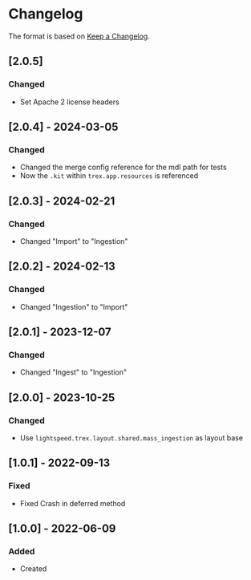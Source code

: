 # Changelog
The format is based on [Keep a Changelog](https://keepachangelog.com/en/1.0.0/).

## [2.0.5]
### Changed
- Set Apache 2 license headers

## [2.0.4] - 2024-03-05
### Changed
- Changed the merge config reference for the mdl path for tests
- Now the `.kit` within `trex.app.resources` is referenced

## [2.0.3] - 2024-02-21
### Changed
- Changed "Import" to "Ingestion"

## [2.0.2] - 2024-02-13
### Changed
- Changed "Ingestion" to "Import"

## [2.0.1] - 2023-12-07
### Changed
- Changed "Ingest" to "Ingestion"

## [2.0.0] - 2023-10-25
### Changed
- Use `lightspeed.trex.layout.shared.mass_ingestion` as layout base

## [1.0.1] - 2022-09-13
### Fixed
- Fixed Crash in deferred method

## [1.0.0] - 2022-06-09
### Added
- Created
